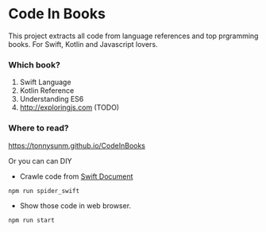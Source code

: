# Code In Books
This project extracts all code from language references and top prgramming books. For Swift, Kotlin and Javascript lovers.


### Which book?

1. Swift Language
2. Kotlin Reference
3. Understanding ES6
4. http://exploringjs.com (TODO)


### Where to read?	
https://tonnysunm.github.io/CodeInBooks

Or you can can DIY

* Crawle code from [Swift Document](https://docs.swift.org/swift-book/)
```
npm run spider_swift
```

* Show those code in web browser.	
```
npm run start
```
